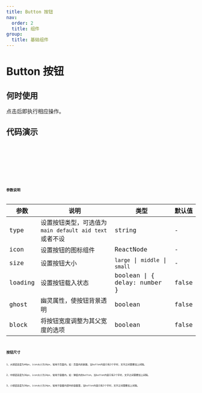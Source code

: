 ```yaml
---
title: Button 按钮
nav:
  order: 2
  title: 组件
group:
  title: 基础组件
---
```


# Button 按钮

## 何时使用

点击后即执行相应操作。

## 代码演示

<code src='./demos/main.tsx' title='主要按钮' desc='突出显示页面上最强烈的动作，应该只在每个屏幕上出现一次(不包括应用程序头或模态对话框)。并不是每个屏幕都需要主按钮。' />

<code src='./demos/default.tsx' title='次要按钮' desc='用于与主按钮配对，以明确有两个选项；或者用于多个无主次之分的操作时。' />

<code src='./demos/aid.tsx' title='辅助按钮' desc='当页面有许多高频率使用的操作时，将其用作默认按钮。' />

<code src='./demos/text.tsx' title='文本按钮' desc='适用于列表内添加多个内容时。' />

<code src='./demos/other.tsx' title='扩展按钮' />

## 参数说明
| 参数 | 说明 | 类型 | 默认值 |
| --- | --- | --- | --- |
| type | 设置按钮类型，可选值为 `main` `default` `aid` `text` 或者不设 | string | - |
| icon | 设置按钮的图标组件 | ReactNode | - |
| size | 设置按钮大小 | `large` \| `middle` \| `small` | - |
| loading | 设置按钮载入状态 | boolean \| { delay: number } | false |
| ghost | 幽灵属性，使按钮背景透明 | boolean | false |
| block | 将按钮宽度调整为其父宽度的选项 | boolean | false |

## 按钮尺寸

1、大按钮高度为40px，icon大小为16px，常用于页面内。如：页面内的新建。当button内容只有2个字时，文字之间需要加上间隔。

2、中按钮高度为36px，icon大小为14px，常用于容器内。如：弹窗内的button。当button内容只有2个字时，文字之间需要加上间隔。

3、小按钮高度为30px，icon大小为14px，常用于容器内部中的容器里。当button内容只有2个字时，文字之间需要加上间隔。

